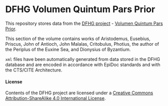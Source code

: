 # DFHG Volumen Quintum Pars Prior

This repository stores data from the [DFHG project](http://www.dfhg-project.org/) - [Volumen Quintum Pars Prior](http://www.dfhg-project.org/DFHG/index.php?volume=Volumen%20quintum%20pars%20prior#).

This section of the volume contains works of Aristodemus, Eusebius, Priscus, John of Antioch, John Malalas, Critobulus, Photius, the author of the Periplus of the Euxine Sea, and Dionysius of Byzantium.

`xml` files have been automatically generated from data stored in the DFHG database and are encoded in accordance with EpiDoc standards and with the CTS/CITE Architecture.

#### License
Contents of the DFHG project are licensed under a [Creative Commons Attribution-ShareAlike 4.0 International License](https://creativecommons.org/licenses/by-sa/4.0/).
